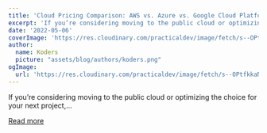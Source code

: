 ```yaml
---
title: 'Cloud Pricing Comparison: AWS vs. Azure vs. Google Cloud Platform in 2022'
excerpt: 'If you’re considering moving to the public cloud or optimizing the choice for your next project,...'
date: '2022-05-06'
coverImage: 'https://res.cloudinary.com/practicaldev/image/fetch/s--OPtfkkaN--/c_imagga_scale,f_auto,fl_progressive,h_420,q_auto,w_1000/https://dev-to-uploads.s3.amazonaws.com/uploads/articles/3ddgdpktdbt9uwvijwt4.jpg'
author:
  name: Koders
  picture: "assets/blog/authors/koders.png"
ogImage:
  url: 'https://res.cloudinary.com/practicaldev/image/fetch/s--OPtfkkaN--/c_imagga_scale,f_auto,fl_progressive,h_420,q_auto,w_1000/https://dev-to-uploads.s3.amazonaws.com/uploads/articles/3ddgdpktdbt9uwvijwt4.jpg'
---
```


If you’re considering moving to the public cloud or optimizing the choice for your next project,...

[Read more](https://dev.to/castai/cloud-pricing-comparison-aws-vs-azure-vs-google-cloud-platform-in-2022-no2)
